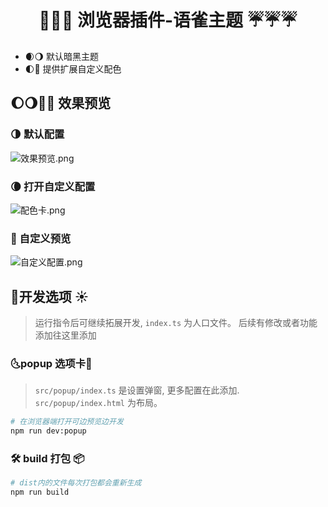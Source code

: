 <h1 align="center">🌈🌈🌈 浏览器插件-语雀主题 ☔☔☔</h1>

 - 🌒🌖 默认暗黑主题
 - 🌓🌚 提供扩展自定义配色
 
 ## 🌔🌖🌙🌚 效果预览
  ### 🌗 默认配置
 ![效果预览.png](https://cdn.nlark.com/yuque/0/2022/png/21516253/1669364365779-5a758985-ed8e-428b-a4ae-18d38082d6d1.png#averageHue=%23252627&clientId=uc4c78aee-0524-4&crop=0&crop=0&crop=1&crop=1&from=paste&height=800&id=u409ab838&margin=%5Bobject%20Object%5D&name=%E5%BE%AE%E4%BF%A1%E6%88%AA%E5%9B%BE_20221125154641.png&originHeight=800&originWidth=1280&originalType=binary&ratio=1&rotation=0&showTitle=false&size=59632&status=done&style=none&taskId=u4e1ba091-2282-4d1b-9345-bb3aea52162&title=&width=1280)
 ### 🌘 打开自定义配置
![配色卡.png](https://cdn.nlark.com/yuque/0/2022/png/21516253/1669364372250-a23bb634-8455-4725-b8ad-039ba01b14c0.png#averageHue=%23375d84&clientId=uc4c78aee-0524-4&crop=0&crop=0&crop=1&crop=1&from=paste&height=800&id=u31e0ee63&margin=%5Bobject%20Object%5D&name=%E5%BE%AE%E4%BF%A1%E5%9B%BE%E7%89%87_20221125154747.png&originHeight=800&originWidth=1280&originalType=binary&ratio=1&rotation=0&showTitle=false&size=149237&status=done&style=none&taskId=u7ad780c8-c779-4c18-b70e-b9d1e27d12f&title=&width=1280)
### 🌚 自定义预览
![自定义配置.png](https://cdn.nlark.com/yuque/0/2022/png/21516253/1669364376053-b22fa454-2462-4833-a252-965a6548603f.png#averageHue=%232e2f32&clientId=uc4c78aee-0524-4&crop=0&crop=0&crop=1&crop=1&from=paste&height=800&id=u9c7fba72&margin=%5Bobject%20Object%5D&name=%E5%BE%AE%E4%BF%A1%E6%88%AA%E5%9B%BE_20221125154811.png&originHeight=800&originWidth=1280&originalType=binary&ratio=1&rotation=0&showTitle=false&size=148703&status=done&style=none&taskId=ua5983f79-967b-464d-8fa5-edc65fb2df8&title=&width=1280)

 ## 🌠开发选项 ☀️
 > 运行指令后可继续拓展开发, `index.ts` 为人口文件。 后续有修改或者功能添加往这里添加
 
 ### 🌜popup 选项卡🌛
 > `src/popup/index.ts` 是设置弹窗, 更多配置在此添加. `src/popup/index.html` 为布局。
 ```sh
 # 在浏览器端打开可边预览边开发
 npm run dev:popup
 ```
 
### 🛠️ build 打包 📦
```sh
# dist内的文件每次打包都会重新生成
npm run build
```
